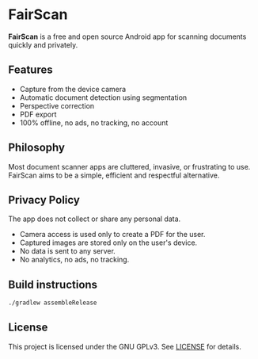 # FairScan

**FairScan** is a free and open source Android app for scanning documents quickly and privately.

## Features

- Capture from the device camera
- Automatic document detection using segmentation
- Perspective correction
- PDF export
- 100% offline, no ads, no tracking, no account

## Philosophy

Most document scanner apps are cluttered, invasive, or frustrating to use.  
FairScan aims to be a simple, efficient and respectful alternative.

## Privacy Policy

The app does not collect or share any personal data.

- Camera access is used only to create a PDF for the user.
- Captured images are stored only on the user's device.
- No data is sent to any server.
- No analytics, no ads, no tracking.

## Build instructions

```bash
./gradlew assembleRelease
```

## License
This project is licensed under the GNU GPLv3. See [LICENSE](LICENSE) for details.
